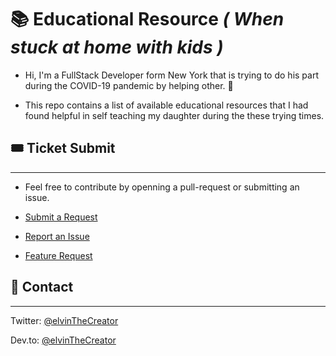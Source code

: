 
# 📚 Educational Resource  _( When stuck at home with kids )_

- Hi, I'm a FullStack Developer form New York that is trying to do his part during the COVID-19 pandemic by helping other. 🏡 

- This repo contains a list of available educational resources that I had found helpful in self teaching my daughter during the these trying times. 


## 🎟 Ticket Submit
--- 
- Feel free to contribute by openning a pull-request or submitting an issue.

* [Submit a Request](#)

* [Report an Issue](#)

* [Feature Request](#)


## 📇 Contact 
---
Twitter: [@elvinTheCreator](https://twitter.com/elvinthecreator)

Dev.to:  [@elvinTheCreator](https://dev.to/elvinthecreator)


